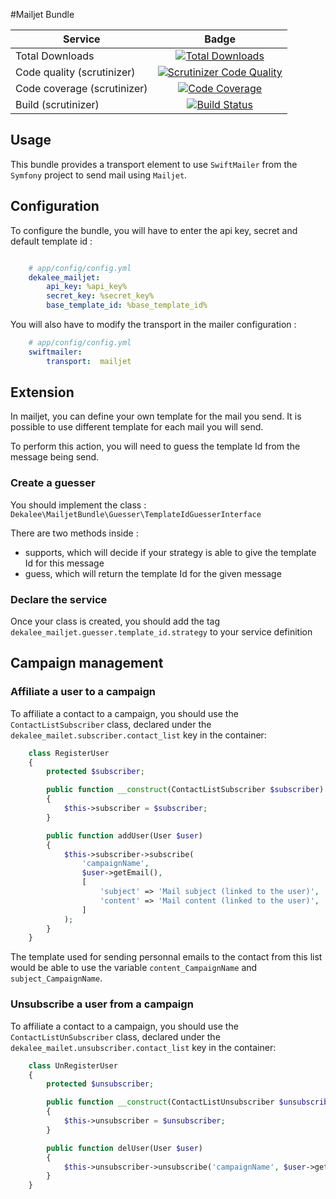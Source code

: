 #Mailjet Bundle

| Service | Badge |
| -------- |:--------:|
| Total Downloads | [![Total Downloads](https://poser.pugx.org/dekalee/mailjet-bundle/downloads)](https://packagist.org/packages/dekalee/mailjet-bundle) |
| Code quality (scrutinizer) | [![Scrutinizer Code Quality](https://scrutinizer-ci.com/g/dekalee/mailjet-bundle/badges/quality-score.png?b=master)](https://scrutinizer-ci.com/g/dekalee/mailjet-bundle/?branch=master) |
| Code coverage (scrutinizer) | [![Code Coverage](https://scrutinizer-ci.com/g/dekalee/mailjet-bundle/badges/coverage.png?b=master)](https://scrutinizer-ci.com/g/dekalee/mailjet-bundle/?branch=master) |
| Build (scrutinizer) | [![Build Status](https://scrutinizer-ci.com/g/dekalee/mailjet-bundle/badges/build.png?b=master)](https://scrutinizer-ci.com/g/dekalee/mailjet-bundle/build-status/master) |

## Usage

This bundle provides a transport element to use `SwiftMailer` from the
`Symfony` project to send mail using `Mailjet`.

## Configuration

To configure the bundle, you will have to enter the api key, secret and default
template id :

``` yaml

    # app/config/config.yml
    dekalee_mailjet:
        api_key: %api_key%
        secret_key: %secret_key%
        base_template_id: %base_template_id%
```

You will also have to modify the transport in the mailer configuration :

``` yaml
    # app/config/config.yml
    swiftmailer:
        transport:  mailjet
```

## Extension

In mailjet, you can define your own template for the mail you send. It is
possible to use different template for each mail you will send.

To perform this action, you will need to guess the template Id from the
message being send.

### Create a guesser

You should implement the class : `Dekalee\MailjetBundle\Guesser\TemplateIdGuesserInterface`

There are two methods inside :

 - supports, which will decide if your strategy is able to give the
  template Id for this message
 - guess, which will return the template Id for the given message

### Declare the service

Once your class is created, you should add the tag `dekalee_mailjet.guesser.template_id.strategy`
to your service definition

## Campaign management

### Affiliate a user to a campaign

To affiliate a contact to a campaign, you should use the `ContactListSubscriber` class,
declared under the `dekalee_mailet.subscriber.contact_list` key in the container:

``` php
    class RegisterUser
    {
        protected $subscriber;

        public function __construct(ContactListSubscriber $subscriber)
        {
            $this->subscriber = $subscriber;
        }

        public function addUser(User $user)
        {
            $this->subscriber->subscribe(
                'campaignName',
                $user->getEmail(),
                [
                    'subject' => 'Mail subject (linked to the user)',
                    'content' => 'Mail content (linked to the user)',
                ]
            );
        }
    }
```

The template used for sending personnal emails to the contact from this list would be
able to use the variable `content_CampaignName` and `subject_CampaignName`.

### Unsubscribe a user from a campaign

To affiliate a contact to a campaign, you should use the `ContactListUnSubscriber` class,
declared under the `dekalee_mailet.unsubscriber.contact_list` key in the container:

``` php
    class UnRegisterUser
    {
        protected $unsubscriber;

        public function __construct(ContactListUnsubscriber $unsubscriber)
        {
            $this->unsubscriber = $unsubscriber;
        }

        public function delUser(User $user)
        {
            $this->unsubscriber->unsubscribe('campaignName', $user->getEmail());
        }
    }
```
